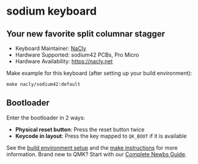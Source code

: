 # sodium keyboard

## Your new favorite split columnar stagger

* Keyboard Maintainer: [NaCly](https://github.com/Na-Cly)
* Hardware Supported: sodium42 PCBs, Pro Micro
* Hardware Availability: https://nacly.net

Make example for this keyboard (after setting up your build environment):

    make nacly/sodium42:default

## Bootloader

Enter the bootloader in 2 ways:

* **Physical reset button**: Press the reset button twice
* **Keycode in layout**: Press the key mapped to `QK_BOOT` if it is available

See the [build environment setup](https://docs.qmk.fm/#/getting_started_build_tools) and the [make instructions](https://docs.qmk.fm/#/getting_started_make_guide) for more information. Brand new to QMK? Start with our [Complete Newbs Guide](https://docs.qmk.fm/#/newbs).
